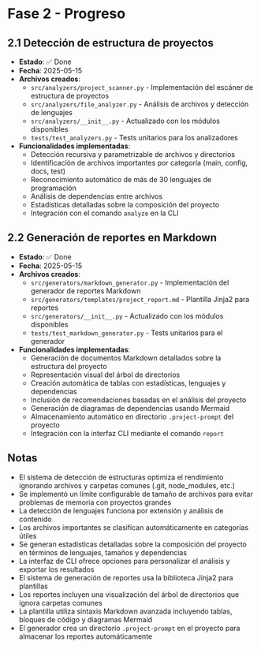# Fase 2 - Progreso

## 2.1 Detección de estructura de proyectos
- **Estado**: ✅ Done
- **Fecha**: 2025-05-15
- **Archivos creados**:
  - `src/analyzers/project_scanner.py` - Implementación del escáner de estructura de proyectos
  - `src/analyzers/file_analyzer.py` - Análisis de archivos y detección de lenguajes
  - `src/analyzers/__init__.py` - Actualizado con los módulos disponibles
  - `tests/test_analyzers.py` - Tests unitarios para los analizadores
- **Funcionalidades implementadas**:
  - Detección recursiva y parametrizable de archivos y directorios
  - Identificación de archivos importantes por categoría (main, config, docs, test)
  - Reconocimiento automático de más de 30 lenguajes de programación
  - Análisis de dependencias entre archivos
  - Estadísticas detalladas sobre la composición del proyecto
  - Integración con el comando `analyze` en la CLI

## 2.2 Generación de reportes en Markdown
- **Estado**: ✅ Done
- **Fecha**: 2025-05-15
- **Archivos creados**:
  - `src/generators/markdown_generator.py` - Implementación del generador de reportes Markdown
  - `src/generators/templates/project_report.md` - Plantilla Jinja2 para reportes
  - `src/generators/__init__.py` - Actualizado con los módulos disponibles
  - `tests/test_markdown_generator.py` - Tests unitarios para el generador
- **Funcionalidades implementadas**:
  - Generación de documentos Markdown detallados sobre la estructura del proyecto
  - Representación visual del árbol de directorios
  - Creación automática de tablas con estadísticas, lenguajes y dependencias
  - Inclusión de recomendaciones basadas en el análisis del proyecto
  - Generación de diagramas de dependencias usando Mermaid
  - Almacenamiento automático en directorio `.project-prompt` del proyecto
  - Integración con la interfaz CLI mediante el comando `report`

## Notas
- El sistema de detección de estructuras optimiza el rendimiento ignorando archivos y carpetas comunes (.git, node_modules, etc.)
- Se implementó un límite configurable de tamaño de archivos para evitar problemas de memoria con proyectos grandes
- La detección de lenguajes funciona por extensión y análisis de contenido
- Los archivos importantes se clasifican automáticamente en categorías útiles
- Se generan estadísticas detalladas sobre la composición del proyecto en términos de lenguajes, tamaños y dependencias
- La interfaz de CLI ofrece opciones para personalizar el análisis y exportar los resultados
- El sistema de generación de reportes usa la biblioteca Jinja2 para plantillas
- Los reportes incluyen una visualización del árbol de directorios que ignora carpetas comunes
- La plantilla utiliza sintaxis Markdown avanzada incluyendo tablas, bloques de código y diagramas Mermaid
- El generador crea un directorio `.project-prompt` en el proyecto para almacenar los reportes automáticamente
